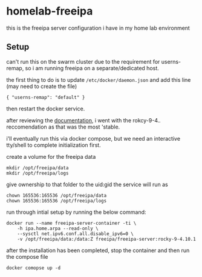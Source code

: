 # homelab-freeipa
this is the freeipa server configuration i have in my home lab environment

## Setup ##

can't run this on the swarm cluster due to the requirement for userns-remap, so i am running freeipa on a separate/dedicated host.

the first thing to do is to update `/etc/docker/daemon.json` and add this line (may need to create the file)

```
{ "userns-remap": "default" }
```

then restart the docker service.


after reviewing the [documentation](https://hub.docker.com/r/freeipa/freeipa-server), i went with the rokcy-9-4.*.* reccomendation as that was the most 'stable.

i'll eventually run this via docker compose, but we need an interactive tty/shell to complete initialization first. 

create a volume for the freeipa data

```
mkdir /opt/freeipa/data
mkdir /opt/freeipa/logs
```

give ownership to that folder to the uid:gid the service will run as

```
chown 165536:165536 /opt/freeipa/data
chown 165536:165536 /opt/freeipa/logs
```

run through intial setup by running the below command:
```
docker run --name freeipa-server-container -ti \
    -h ipa.home.arpa --read-only \
    --sysctl net.ipv6.conf.all.disable_ipv6=0 \
    -v /opt/freeipa/data:/data:Z freeipa/freeipa-server:rocky-9-4.10.1
```

after the installation has been completed, stop the container and then run the compose file

```
docker comopse up -d
```